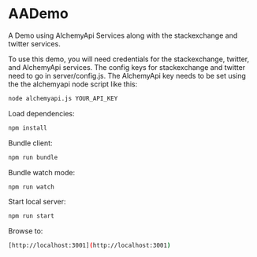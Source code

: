 # AADemo
A Demo using AlchemyApi Services along with the stackexchange and twitter services.

To use this demo, you will need credentials for the stackexchange, twitter, and AlchemyApi services. The config keys for stackexchange and twitter need to go in server/config.js. The AlchemyApi key needs to be set using the the alchemyapi node script like this:
``` sh
node alchemyapi.js YOUR_API_KEY

```

Load dependencies:

``` sh
npm install

```

Bundle client:

``` sh
npm run bundle

```
Bundle watch mode:

``` sh
npm run watch

```


Start local server:

``` sh
npm run start

```

Browse to:

``` sh
[http://localhost:3001](http://localhost:3001)

```

